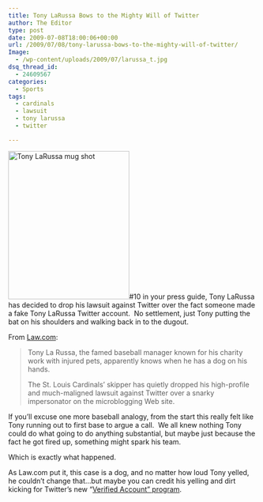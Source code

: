 ```yaml
---
title: Tony LaRussa Bows to the Mighty Will of Twitter
author: The Editor
type: post
date: 2009-07-08T18:00:06+00:00
url: /2009/07/08/tony-larussa-bows-to-the-mighty-will-of-twitter/
Image:
  - /wp-content/uploads/2009/07/larussa_t.jpg
dsq_thread_id:
  - 24609567
categories:
  - Sports
tags:
  - cardinals
  - lawsuit
  - tony larussa
  - twitter

---
```

[<img class="alignright size-medium wp-image-792" title="Tony LaRussa mug shot" src="http://punchingkitty.com/wp-content/uploads/2009/07/larussa_t-245x300.jpg" alt="Tony LaRussa mug shot" width="245" height="300" srcset="http://media.punchingkitty.com/wordpress/2009/07/larussa_t-245x300.jpg 245w, http://media.punchingkitty.com/wordpress/2009/07/larussa_t.jpg 350w" sizes="(max-width: 245px) 100vw, 245px" />][1]#10 in your press guide, Tony LaRussa has decided to drop his lawsuit against Twitter over the fact someone made a fake Tony LaRussa Twitter account.  No settlement, just Tony putting the bat on his shoulders and walking back in to the dugout.

From [Law.com][2]:

> Tony La Russa, the famed baseball manager known for his charity work with injured pets, apparently knows when he has a dog on his hands.
> 
> The St. Louis Cardinals&#8217; skipper has quietly dropped his high-profile and much-maligned lawsuit against Twitter over a snarky impersonator on the microblogging Web site.

If you&#8217;ll excuse one more baseball analogy, from the start this really felt like Tony running out to first base to argue a call.  We all knew nothing Tony could do what going to do anything substantial, but maybe just because the fact he got fired up, something might spark his team.

Which is exactly what happened.

As Law.com put it, this case is a dog, and no matter how loud Tony yelled, he couldn&#8217;t change that&#8230;but maybe you can credit his yelling and dirt kicking for Twitter&#8217;s new &#8220;[Verified Account&#8221; program][3].

 [1]: http://punchingkitty.com/wp-content/uploads/2009/07/larussa_t.jpg
 [2]: http://www.law.com/jsp/article.jsp?id=1202432045385
 [3]: http://www.techcrunch.com/2009/06/06/facing-lawsuits-and-complaints-from-celebs-twitter-launches-verified-accounts/